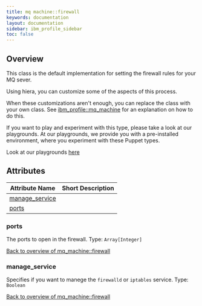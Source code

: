 ```yaml
---
title: mq machine::firewall
keywords: documentation
layout: documentation
sidebar: ibm_profile_sidebar
toc: false
---
```

## Overview

This class is the default implementation for setting the firewall rules for your MQ sever.

Using hiera, you can customize some of the aspects of this process.

When these customizations aren't enough, you can replace the class with your own class. See [ibm_profile::mq_machine](./mq_machine.html) for an explanation on how to do this.




If you want to play and experiment with this type, please take a look at our playgrounds. At our playgrounds, 
we provide you with a pre-installed environment, where you experiment with these Puppet types.

Look at our playgrounds [here](/playgrounds#mq)

## Attributes



Attribute Name                                         | Short Description |
------------------------------------------------------ | ----------------- |
[manage_service](#mq_machine::firewall_manage_service) |                   |
[ports](#mq_machine::firewall_ports)                   |                   |




### ports<a name='mq_machine::firewall_ports'>

The ports to open in the firewall.
Type: `Array[Integer]`


[Back to overview of mq_machine::firewall](#attributes)

### manage_service<a name='mq_machine::firewall_manage_service'>

Specifies if you want to manege the `firewalld` or `iptables` service.
Type: `Boolean`


[Back to overview of mq_machine::firewall](#attributes)

